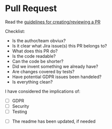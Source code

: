 # Pull Request

Read the [guidelines for creating/reviewing a PR](https://obviux.atlassian.net/wiki/spaces/DEV/pages/985104540/Making+Reviewing+Pull+Request)


Checklist:
* Is the author/team obviux?
* Is it clear what Jira issue(s) this PR belongs to?
* What does this PR do?
* Is the code readable?
* Can the code be shorter?
* Did we invent something we already have?
* Are changes covered by tests?
* Have potential GDPR issues been handeled?
* Is everything clean?

I have considered the implications of:
* [ ] GDPR
* [ ] Security
* [ ] Testing

- [ ] The readme has been updated, if needed

